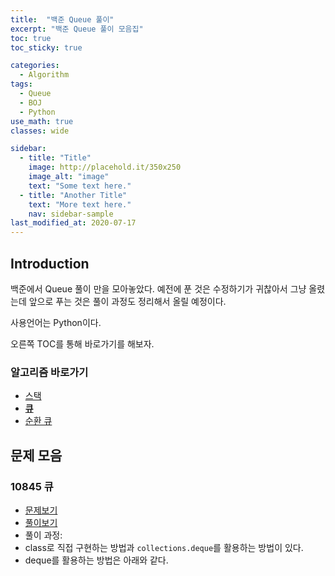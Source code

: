 ```yaml
---
title:  "백준 Queue 풀이"
excerpt: "백준 Queue 풀이 모음집"
toc: true
toc_sticky: true

categories:
  - Algorithm
tags:
  - Queue
  - BOJ
  - Python
use_math: true
classes: wide

sidebar:
  - title: "Title"
    image: http://placehold.it/350x250
    image_alt: "image"
    text: "Some text here."
  - title: "Another Title"
    text: "More text here."
    nav: sidebar-sample
last_modified_at: 2020-07-17
---
```


## Introduction

백준에서 Queue 풀이 만을 모아놓았다. 예전에 푼 것은 수정하기가 귀찮아서 그냥 올렸는데 앞으로 푸는 것은 풀이 과정도 정리해서 올릴 예정이다. 

사용언어는 Python이다. 

오른쪽 TOC를 통해 바로가기를 해보자.

**<h3> 알고리즘 바로가기 </h3>**
- [스택](https://inhyeokyoo.github.io/algorithm/Algorithm-Stack/)
- **[큐](https://inhyeokyoo.github.io/algorithm/algorithm-queue/)**
- [순환 큐](https://inhyeokyoo.github.io/algorithm/Algorithm-CircularQueue/)

## 문제 모음

### 10845 큐

- [문제보기](https://www.acmicpc.net/problem/10845)
- [풀이보기](https://github.com/InhyeokYoo/BOJ_Algorithm/blob/master/Queue/10845.py)
- 풀이 과정:
- class로 직접 구현하는 방법과 `collections.deque`를 활용하는 방법이 있다.
- deque를 활용하는 방법은 아래와 같다.

<script src="https://gist.github.com/InhyeokYoo/b717a494c1490258a8487ca0187f4e96.js"></script>
